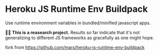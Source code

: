 Heroku JS Runtime Env Buildpack
===============================
Use runtime environment variables in bundled/minified javascript apps.

🔬🚧 **This is a reasearch project.** Results so far indicate that it's not generalizing to different JS frameworks as gracefully as one might hope.

fork from https://github.com/mars/heroku-js-runtime-env-buildpack